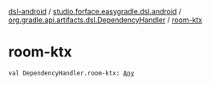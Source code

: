 [dsl-android](../../index.md) / [studio.forface.easygradle.dsl.android](../index.md) / [org.gradle.api.artifacts.dsl.DependencyHandler](index.md) / [room-ktx](./room-ktx.md)

# room-ktx

`val DependencyHandler.room-ktx: `[`Any`](https://kotlinlang.org/api/latest/jvm/stdlib/kotlin/-any/index.html)